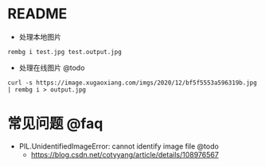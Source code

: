 # README

- 处理本地图片

```
rembg i test.jpg test.output.jpg
```

- 处理在线图片 @todo

```
curl -s https://image.xugaoxiang.com/imgs/2020/12/bf5f5553a596319b.jpg | rembg i > output.jpg
```

# 常见问题 @faq

- PIL.UnidentifiedImageError: cannot identify image file @todo
    - https://blog.csdn.net/cotyyang/article/details/108976567